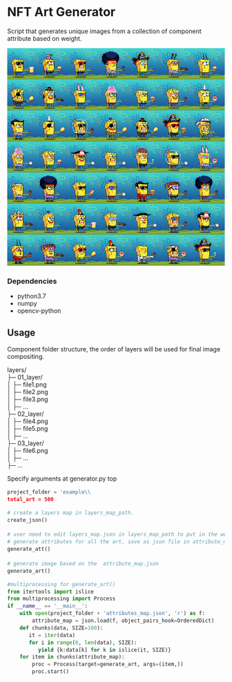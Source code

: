 # NFT Art Generator

Script that generates unique images from a collection of component attribute based on weight.

![](example/output.jpg) 

### Dependencies

- python3.7
- numpy
- opencv-python



## Usage
Component folder structure, the order of layers will be used for final image compositing.

layers/  
├─ 01_layer/  
│  ├─ file1.png  
│  ├─ file2.png  
│  ├─ file3.png  
│  ├─ ...  
├─ 02_layer/  
│  ├─ file4.png  
│  ├─ file5.png  
│  ├─ ...  
├─ 03_layer/  
│  ├─ file6.png  
│  ├─ ...  
├─ ...  

Specify arguments at generator.py top
```python
project_folder = 'example\\
total_art = 500
```


```python
# create a layers map in layers_map_path.
create_json()

# user need to edit layers_map.json in layers_map_path to put in the weight on each attribute.
# generate attributes for all the art, save as json file in attribute_map_path.
generate_att()

# generate image based on the  attribute_map.json
generate_art()
```



```python
#multiprocessing for generate_art()
from itertools import islice
from multiprocessing import Process
if __name__ == '__main__':
    with open(project_folder + 'attributes_map.json', 'r') as f:
        attribute_map = json.load(f, object_pairs_hook=OrderedDict)
    def chunks(data, SIZE=100):
       it = iter(data)
       for i in range(0, len(data), SIZE):
          yield {k:data[k] for k in islice(it, SIZE)}
    for item in chunks(attribute_map):
        proc = Process(target=generate_art, args=(item,))
        proc.start()
```
